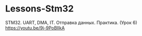 # Lessons-Stm32
STM32. UART, DMA, IT. Отправка данных. Практика. (Урок 6)
https://youtu.be/9j-9PoBIlkA
